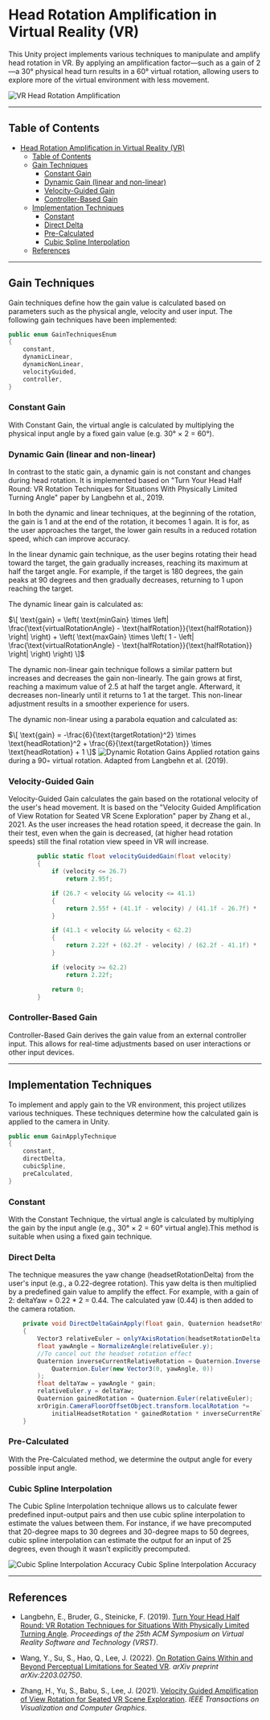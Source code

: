 # Head Rotation Amplification in Virtual Reality (VR)

This Unity project implements various techniques to manipulate and amplify head rotation in VR. By applying an amplification factor—such as a gain of 2—a 30° physical head turn results in a 60° virtual rotation, allowing users to explore more of the virtual environment with less movement.

![VR Head Rotation Amplification](</Assets/Screenshots/OculusScreenshot1729202272.jpeg>)

---

## Table of Contents

- [Head Rotation Amplification in Virtual Reality (VR)](#head-rotation-amplification-in-virtual-reality-vr)
  - [Table of Contents](#table-of-contents)
  - [Gain Techniques](#gain-techniques)
    - [Constant Gain](#constant-gain)
    - [Dynamic Gain (linear and non-linear)](#dynamic-gain-linear-and-non-linear)
    - [Velocity-Guided Gain](#velocity-guided-gain)
    - [Controller-Based Gain](#controller-based-gain)
  - [Implementation Techniques](#implementation-techniques)
    - [Constant](#constant)
    - [Direct Delta](#direct-delta)
    - [Pre-Calculated](#pre-calculated)
    - [Cubic Spline Interpolation](#cubic-spline-interpolation)
  - [References](#references)


---

## Gain Techniques

Gain techniques define how the gain value is calculated based on parameters such as the physical angle, velocity and user input. The following gain techniques have been implemented:

```csharp
public enum GainTechniquesEnum
{
    constant,
    dynamicLinear,
    dynamicNonLinear,
    velocityGuided,
    controller,
}
```
### Constant Gain

With Constant Gain, the virtual angle is calculated by multiplying the physical input angle by a fixed gain value (e.g. 30° × 2 = 60°).

### Dynamic Gain (linear and non-linear)
In contrast to the static gain, a dynamic gain is not constant and changes during head rotation. It is implemented based on "Turn Your Head Half Round: VR Rotation Techniques for Situations With Physically Limited Turning Angle" paper by Langbehn et al., 2019.

In both the dynamic and linear techniques, at the beginning of the rotation, the gain is 1 and at the end of the rotation, it becomes 1 again. It is for, as the user approaches the target, the lower gain results in a reduced rotation speed, which can improve accuracy.

In the linear dynamic gain technique, as the user begins rotating their head toward the target, the gain gradually increases, reaching its maximum at half the target angle. For example, if the target is 180 degrees, the gain peaks at 90 degrees and then gradually decreases, returning to 1 upon reaching the target.

The dynamic linear gain is calculated as:

$\[
\text{gain} = \left( \text{minGain} \times \left| \frac{\text{virtualRotationAngle} - \text{halfRotation}}{\text{halfRotation}} \right| \right) + \left( \text{maxGain} \times \left( 1 - \left| \frac{\text{virtualRotationAngle} - \text{halfRotation}}{\text{halfRotation}} \right| \right) \right)
\]$


The dynamic non-linear gain technique follows a similar pattern but increases and decreases the gain non-linearly. The gain grows at first, reaching a maximum value of 2.5 at half the target angle. Afterward, it decreases non-linearly until it returns to 1 at the target. This non-linear adjustment results in a smoother experience for users.

The dynamic non-linear using a parabola equation and calculated as:

$\[
\text{gain} = -\frac{6}{\text{targetRotation}^2} \times \text{headRotation}^2 + \frac{6}{\text{targetRotation}} \times \text{headRotation} + 1
\]$
![Dynamic Rotation Gains](</Assets/Screenshots/Screenshot 2024-10-17 210726.png>)
Applied rotation gains during a 90◦ virtual rotation. Adapted from Langbehn et al. (2019).

### Velocity-Guided Gain
Velocity-Guided Gain calculates the gain based on the rotational velocity of the user's head movement. It is based on the "Velocity Guided Amplification of View Rotation for Seated VR Scene Exploration" paper by Zhang et al., 2021. As the user increases the head rotation speed, it decrease the gain. In their test, even when the gain is decreased, (at higher head rotation speeds) still the final rotation view speed in VR will increase.
```csharp
        public static float velocityGuidedGain(float velocity)
        {
            if (velocity <= 26.7)
                return 2.95f;

            if (26.7 < velocity && velocity <= 41.1)
            {
                return 2.55f + (41.1f - velocity) / (41.1f - 26.7f) * (2.95f - 2.55f);
            }

            if (41.1 < velocity && velocity < 62.2)
            {
                return 2.22f + (62.2f - velocity) / (62.2f - 41.1f) * (2.55f - 2.22f);
            }

            if (velocity >= 62.2)
                return 2.22f;

            return 0;
        }
```

### Controller-Based Gain
Controller-Based Gain derives the gain value from an external controller input. This allows for real-time adjustments based on user interactions or other input devices.

---

## Implementation Techniques
To implement and apply gain to the VR environment, this project utilizes various techniques. These techniques determine how the calculated gain is applied to the camera in Unity.

```csharp
public enum GainApplyTechnique
{
    constant,
    directDelta,
    cubicSpline,
    preCalculated,
}
```

### Constant
With the Constant Technique,  the virtual angle is calculated by multiplying the gain by the input angle (e.g., 30° × 2 = 60° virtual angle).This method is suitable when using a fixed gain technique.

### Direct Delta
The technique measures the yaw change (headsetRotationDelta) from the user's input (e.g., a 0.22-degree rotation). This yaw delta is then multiplied by a predefined gain value to amplify the effect. For example, with a gain of 2: deltaYaw = 0.22 * 2 = 0.44. The calculated yaw (0.44) is then added to the camera rotation.

```csharp
    private void DirectDeltaGainApply(float gain, Quaternion headsetRotationDelta)
    {
        Vector3 relativeEuler = onlyYAxisRotation(headsetRotationDelta).eulerAngles;
        float yawAngle = NormalizeAngle(relativeEuler.y);
        //To cancel out the headset rotation effect
        Quaternion inverseCurrentRelativeRotation = Quaternion.Inverse(
            Quaternion.Euler(new Vector3(0, yawAngle, 0))
        );
        float deltaYaw = yawAngle * gain;
        relativeEuler.y = deltaYaw;
        Quaternion gainedRotation = Quaternion.Euler(relativeEuler);
        xrOrigin.CameraFloorOffsetObject.transform.localRotation *=
            initialHeadsetRotation * gainedRotation * inverseCurrentRelativeRotation;
    }
```

### Pre-Calculated
With the Pre-Calculated method, we determine the output angle for every possible input angle.

### Cubic Spline Interpolation
The Cubic Spline Interpolation technique allows us to calculate fewer predefined input-output pairs and then use cubic spline interpolation to estimate the values between them. For instance, if we have precomputed that 20-degree maps to 30 degrees and 30-degree maps to 50 degrees, cubic spline interpolation can estimate the output for an input of 25 degrees, even though it wasn’t explicitly precomputed.


![Cubic Spline Interpolation Accuracy](</Assets/Screenshots/CubicSplineInterpolation.png>)
Cubic Spline Interpolation Accuracy

---

## References

- Langbehn, E., Bruder, G., Steinicke, F. (2019). [Turn Your Head Half Round: VR Rotation Techniques for Situations With Physically Limited Turning Angle](https://dl.acm.org/doi/10.1145/3340764.3340778). *Proceedings of the 25th ACM Symposium on Virtual Reality Software and Technology (VRST)*.

- Wang, Y., Su, S., Hao, Q., Lee, J. (2022). [On Rotation Gains Within and Beyond Perceptual Limitations for Seated VR](http://arxiv.org/abs/2203.02750). *arXiv preprint arXiv:2203.02750*.

- Zhang, H., Yu, S., Babu, S., Lee, J. (2021). [Velocity Guided Amplification of View Rotation for Seated VR Scene Exploration](https://ieeexplore.ieee.org/document/9419095). *IEEE Transactions on Visualization and Computer Graphics*.
